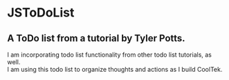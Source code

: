 # JSToDoList
## A ToDo list from a tutorial by Tyler Potts. 
I am incorporating todo list functionality from other todo list tutorials, as well.<br>
I am using this todo list to organize thoughts and actions as I build CoolTek.

